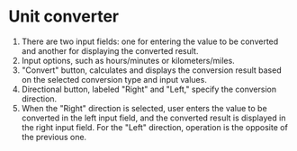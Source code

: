 # Unit converter

1. There are two input fields: one for entering the value to be converted and another for displaying the converted result.
2. Input options, such as hours/minutes or kilometers/miles. 
3. "Convert" button, calculates and displays the conversion result based on the selected conversion type and input values.
4. Directional button, labeled "Right" and "Left," specify the conversion direction.
5. When the "Right" direction is selected, user enters the value to be converted in the left input field, and the converted result is displayed in the right input field. For the "Left" direction, operation is the opposite of the previous one. 
